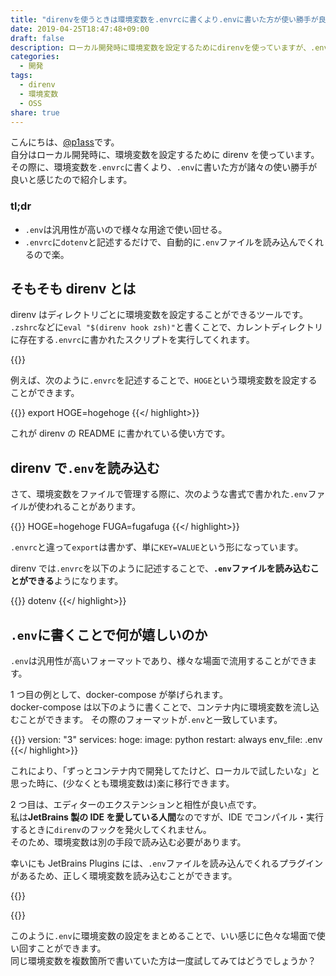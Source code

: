 ```yaml
---
title: "direnvを使うときは環境変数を.envrcに書くより.envに書いた方が使い勝手が良い"
date: 2019-04-25T18:47:48+09:00
draft: false
description: ローカル開発時に環境変数を設定するためにdirenvを使っていますが、.envを使うことで環境変数の設定が楽になりました。
categories:
  - 開発
tags:
  - direnv
  - 環境変数
  - OSS
share: true
---
```


こんにちは、[@p1ass](https://twitter.com/p1ass)です。  
自分はローカル開発時に、環境変数を設定するために direnv を使っています。
その際に、環境変数を`.envrc`に書くより、`.env`に書いた方が諸々の使い勝手が良いと感じたので紹介します。

### tl;dr

- `.env`は汎用性が高いので様々な用途で使い回せる。
- `.envrc`に`dotenv`と記述するだけで、自動的に`.env`ファイルを読み込んでくれるので楽。

<!--more-->

## そもそも direnv とは

direnv はディレクトリごとに環境変数を設定することができるツールです。  
`.zshrc`などに`eval "$(direnv hook zsh)"`と書くことで、カレントディレクトリに存在する`.envrc`に書かれたスクリプトを実行してくれます。

{{<ex-link url="https://github.com/direnv/direnv" >}}

例えば、次のように`.envrc`を記述することで、`HOGE`という環境変数を設定することができます。

{{<highlight envrc >}}
export HOGE=hogehoge
{{</ highlight>}}

これが direnv の README に書かれている使い方です。

## direnv で`.env`を読み込む

さて、環境変数をファイルで管理する際に、次のような書式で書かれた`.env`ファイルが使われることがあります。

{{<highlight env >}}
HOGE=hogehoge
FUGA=fugafuga
{{</ highlight>}}

`.envrc`と違って`export`は書かず、単に`KEY=VALUE`という形になっています。

direnv では`.envrc`を以下のように記述することで、**`.env`ファイルを読み込むことができる**ようになります。

{{<highlight envrc >}}
dotenv
{{</ highlight>}}

## `.env`に書くことで何が嬉しいのか

`.env`は汎用性が高いフォーマットであり、様々な場面で流用することができます。

1 つ目の例として、docker-compose が挙げられます。  
docker-compose は以下のように書くことで、コンテナ内に環境変数を流し込むことができます。
その際のフォーマットが`.env`と一致しています。

{{<highlight yaml >}}
version: "3"
services:
hoge:
image: python
restart: always
env_file: .env
{{</ highlight>}}

これにより、「ずっとコンテナ内で開発してたけど、ローカルで試したいな」と思った時に、(少なくとも環境変数は)楽に移行できます。

2 つ目は、エディターのエクステンションと相性が良い点です。  
私は**JetBrains 製の IDE を愛している人間**なのですが、IDE でコンパイル・実行するときに`direnv`のフックを発火してくれません。  
そのため、環境変数は別の手段で読み込む必要があります。

幸いにも JetBrains Plugins には、`.env`ファイルを読み込んでくれるプラグインがあるため、正しく環境変数を読み込むことができます。

{{<ex-link url="https://plugins.jetbrains.com/plugin/9525--env-files-support" >}}

{{<ex-link url="https://plugins.jetbrains.com/plugin/7861-envfile" >}}

このように`.env`に環境変数の設定をまとめることで、いい感じに色々な場面で使い回すことができます。  
同じ環境変数を複数箇所で書いていた方は一度試してみてはどうでしょうか？
